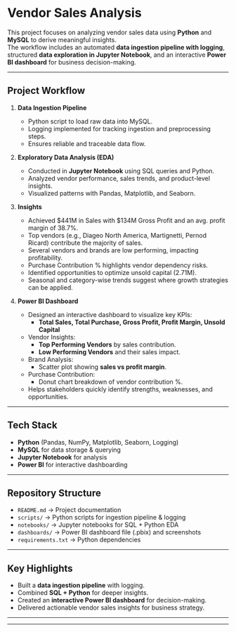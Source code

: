 #  Vendor Sales Analysis

This project focuses on analyzing vendor sales data using **Python** and **MySQL** to derive meaningful insights.  
The workflow includes an automated **data ingestion pipeline with logging**, structured **data exploration in Jupyter Notebook**, and an interactive **Power BI dashboard** for business decision-making.

---

##  Project Workflow
1. **Data Ingestion Pipeline**
   - Python script to load raw data into MySQL.
   - Logging implemented for tracking ingestion and preprocessing steps.
   - Ensures reliable and traceable data flow.

2. **Exploratory Data Analysis (EDA)**
   - Conducted in **Jupyter Notebook** using SQL queries and Python.
   - Analyzed vendor performance, sales trends, and product-level insights.
   - Visualized patterns with Pandas, Matplotlib, and Seaborn.

3. **Insights**
   - Achieved $441M in Sales with $134M Gross Profit and an avg. profit margin of 38.7%.  
   - Top vendors (e.g., Diageo North America, Martignetti, Pernod Ricard) contribute the majority of sales.  
   - Several vendors and brands are low performing, impacting profitability.  
   - Purchase Contribution % highlights vendor dependency risks.  
   - Identified opportunities to optimize unsold capital (2.71M).  
   - Seasonal and category-wise trends suggest where growth strategies can be applied.

4. **Power BI Dashboard**
   - Designed an interactive dashboard to visualize key KPIs:  
     - **Total Sales, Total Purchase, Gross Profit, Profit Margin, Unsold Capital**  
   - Vendor Insights:  
     - **Top Performing Vendors** by sales contribution.  
     - **Low Performing Vendors** and their sales impact.  
   - Brand Analysis:  
     - Scatter plot showing **sales vs profit margin**.  
   - Purchase Contribution:  
     - Donut chart breakdown of vendor contribution %.  
   - Helps stakeholders quickly identify strengths, weaknesses, and opportunities.

---

##  Tech Stack
- **Python** (Pandas, NumPy, Matplotlib, Seaborn, Logging)  
- **MySQL** for data storage & querying  
- **Jupyter Notebook** for analysis  
- **Power BI** for interactive dashboarding  

---

##  Repository Structure
- `README.md` → Project documentation
- `scripts/` → Python scripts for ingestion pipeline & logging  
- `notebooks/` → Jupyter notebooks for SQL + Python EDA  
- `dashboards/` → Power BI dashboard file (.pbix) and screenshots  
- `requirements.txt` → Python dependencies  
  

---

##  Key Highlights
- Built a **data ingestion pipeline** with logging.  
- Combined **SQL + Python** for deeper insights.  
- Created an **interactive Power BI dashboard** for decision-making.  
- Delivered actionable vendor sales insights for business strategy.  

---



---
